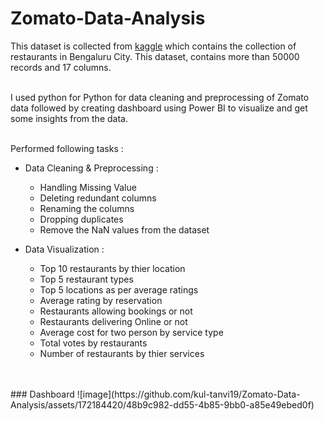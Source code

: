 # Zomato-Data-Analysis

This dataset is collected from [kaggle](https://www.kaggle.com/datasets/rajeshrampure/zomato-dataset) which contains the collection of restaurants in Bengaluru City. 
This dataset, contains more than 50000 records and 17 columns.
<br>
</br>

I used python for Python for data cleaning and preprocessing of Zomato data followed by creating dashboard using Power BI to visualize and get some insights from the data.
<br>
</br>

Performed following tasks :
  - Data Cleaning & Preprocessing : 
      - Handling Missing Value
      - Deleting redundant columns
      - Renaming the columns
      - Dropping duplicates
      - Remove the NaN values from the dataset
   
  - Data Visualization :
      - Top 10 restaurants by thier location
      - Top 5 restaurant types
      - Top 5 locations as per average ratings
      - Average rating by reservation
      - Restaurants allowing bookings or not
      - Restaurants delivering Online or not
      - Average cost for two person by service type
      - Total votes by restaurants
      - Number of restaurants by thier services
   
<br>
</br>
### Dashboard
![image](https://github.com/kul-tanvi19/Zomato-Data-Analysis/assets/172184420/48b9c982-dd55-4b85-9bb0-a85e49ebed0f)



  

